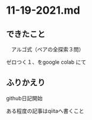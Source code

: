 # 11-19-2021.md

## できたこと
　アルゴ式（ペアの全探索３問）
 
 ゼロつく１、をgoogle colab にて

## ふりかえり
github日記開始

ある程度の記事はqiitaへ書くこと
